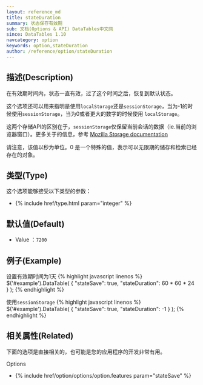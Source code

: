 ```yaml
---
layout: reference_md
title: stateDuration
summary: 状态保存有效期
sub: 文档(Options & API) DataTables中文网
since: DataTables 1.10
navcategory: option
keywords: option,stateDuration
author: /reference/option/stateDuration
---
```


## 描述(Description)
在有效期时间内，状态一直有效，过了这个时间之后，恢复到默认状态。

这个选项还可以用来指明是使用`localStorage`还是`sessionStorage`，当为-1的时候使用`sessionStorage`，当为0或者更大的数字的时候使用
`localStorage`。

这两个存储API的区别在于，`sessionStorage`仅保留当前会话的数据（ie.当前的浏览器窗口）。更多关于的信息，参考 
[Mozilla Storage documentation](https://developer.mozilla.org/en-US/docs/Web/Guide/API/DOM/Storage)

请注意，该值以秒为单位。0 是一个特殊的值，表示可以无限期的储存和检索已经存在的对象。

## 类型(Type)
这个选项能够接受以下类型的参数：

- {% include href/type.html param="integer" %}

## 默认值(Default)
- Value ：`7200`
 
## 例子(Example)
设置有效期时间为1天
{% highlight javascript linenos %}
$('#example').DataTable( {
   "stateSave": true,
    "stateDuration": 60 * 60 * 24
 } );
{% endhighlight %}

使用`sessionStorage`
{% highlight javascript linenos %}
$('#example').DataTable( {
   "stateSave": true,
     "stateDuration": -1
 } );
{% endhighlight %}

## 相关属性(Related)
下面的选项是直接相关的，也可能是您的应用程序的开发非常有用。

Options

- {% include href/option/options/option.features param="stateSave" %}
